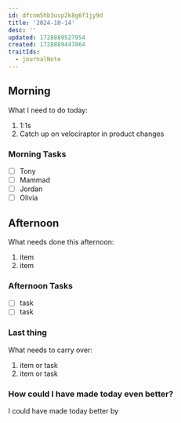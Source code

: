 ```yaml
---
id: dfcnm5hb3uvp2k8g6f1jy9d
title: '2024-10-14'
desc: ''
updated: 1728889527954
created: 1728889447864
traitIds:
  - journalNote
---
```


## Morning

<!-- Morning Tasks -->

What I need to do today:

1. 1:1s
2. Catch up on velociraptor in product changes

### Morning Tasks

- [ ] Tony
- [ ] Mammad
- [ ] Jordan
- [ ] Olivia

## Afternoon

What needs done this afternoon:

1. item
2. item

### Afternoon Tasks

- [ ] task
- [ ] task

### Last thing

What needs to carry over:

1. item or task
2. item or task

### How could I have made today even better?

I could have made today better by
